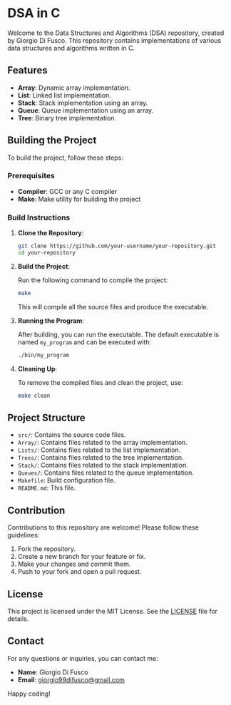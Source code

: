 # DSA in C

Welcome to the Data Structures and Algorithms (DSA) repository, created by Giorgio Di Fusco. This repository contains implementations of various data structures and algorithms written in C.

## Features

- **Array**: Dynamic array implementation.
- **List**: Linked list implementation.
- **Stack**: Stack implementation using an array.
- **Queue**: Queue implementation using an array.
- **Tree**: Binary tree implementation.

## Building the Project

To build the project, follow these steps:

### Prerequisites

- **Compiler**: GCC or any C compiler
- **Make**: Make utility for building the project

### Build Instructions

1. **Clone the Repository**:

    ```sh
    git clone https://github.com/your-username/your-repository.git
    cd your-repository
    ```

2. **Build the Project**:

    Run the following command to compile the project:

    ```sh
    make
    ```

    This will compile all the source files and produce the executable.

3. **Running the Program**:

    After building, you can run the executable. The default executable is named `my_program` and can be executed with:

    ```sh
    ./bin/my_program
    ```

4. **Cleaning Up**:

    To remove the compiled files and clean the project, use:

    ```sh
    make clean
    ```

## Project Structure

- `src/`: Contains the source code files.
- `Array/`: Contains files related to the array implementation.
- `Lists/`: Contains files related to the list implementation.
- `Trees/`: Contains files related to the tree implementation.
- `Stack/`: Contains files related to the stack implementation.
- `Queues/`: Contains files related to the queue implementation.
- `Makefile`: Build configuration file.
- `README.md`: This file.

## Contribution

Contributions to this repository are welcome! Please follow these guidelines:

1. Fork the repository.
2. Create a new branch for your feature or fix.
3. Make your changes and commit them.
4. Push to your fork and open a pull request.

## License

This project is licensed under the MIT License. See the [LICENSE](LICENSE) file for details.

## Contact

For any questions or inquiries, you can contact me:

- **Name**: Giorgio Di Fusco
- **Email**: giorgio99difusco@gmail.com

Happy coding!

